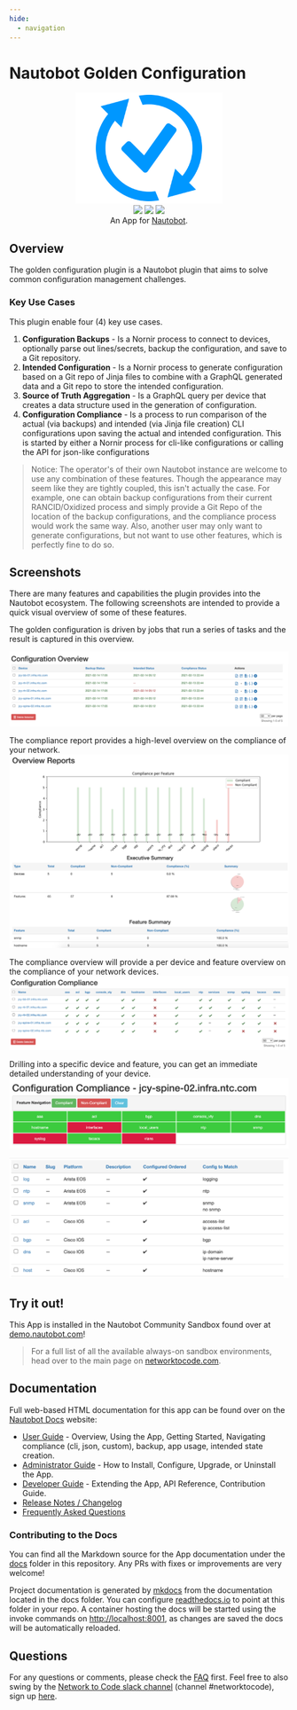 ```yaml
---
hide:
  - navigation
---
```


# Nautobot Golden Configuration

<p align="center">
  <img src="images/icon-NautobotGoldenConfig.png" height="200px">
  <br>
  <a href="https://github.com/nautobot/nautobot-plugin-golden-config/actions"><img src="https://github.com/nautobot/nautobot-plugin-golden-config/actions/workflows/ci.yml/badge.svg?branch=main"></a>
  <a href="https://pypi.org/project/nautobot-golden-config/"><img src="https://img.shields.io/pypi/v/nautobot-golden-config"></a>
  <a href="https://pypi.org/project/nautobot-golden-config/"><img src="https://img.shields.io/pypi/dm/nautobot-golden-config"></a>
  <br>
  An App for <a href="https://github.com/nautobot/nautobot">Nautobot</a>.
</p>

## Overview

The golden configuration plugin is a Nautobot plugin that aims to solve common configuration management challenges.

### Key Use Cases

This plugin enable four (4) key use cases.

1. **Configuration Backups** - Is a Nornir process to connect to devices, optionally parse out lines/secrets, backup the configuration, and save to a Git repository.
2. **Intended Configuration** - Is a Nornir process to generate configuration based on a Git repo of Jinja files to combine with a GraphQL generated data and a Git repo to store the intended configuration.
3. **Source of Truth Aggregation** - Is a GraphQL query per device that creates a data structure used in the generation of configuration.
4. **Configuration Compliance** - Is a process to run comparison of the actual (via backups) and intended (via Jinja file creation) CLI configurations upon saving the actual and intended configuration. This is started by either a Nornir process for cli-like configurations or calling the API for json-like configurations

>Notice: The operator's of their own Nautobot instance are welcome to use any combination of these features. Though the appearance may seem like they are tightly
coupled, this isn't actually the case. For example, one can obtain backup configurations from their current RANCID/Oxidized process and simply provide a Git Repo
of the location of the backup configurations, and the compliance process would work the same way. Also, another user may only want to generate configurations,
but not want to use other features, which is perfectly fine to do so.

## Screenshots

There are many features and capabilities the plugin provides into the Nautobot ecosystem. The following screenshots are intended to provide a quick visual overview of some of these features.

The golden configuration is driven by jobs that run a series of tasks and the result is captured in this overview.

![Overview](images/ss_golden-overview.png)

The compliance report provides a high-level overview on the compliance of your network.
![Compliance Report](images/ss_compliance-report.png)

The compliance overview will provide a per device and feature overview on the compliance of your network devices.
![Compliance Overview](images/ss_compliance-overview.png)

Drilling into a specific device and feature, you can get an immediate detailed understanding of your device.
![Compliance Device](images/ss_compliance-device.png)

![Compliance Rule](images/ss_compliance-rule.png)

## Try it out!

This App is installed in the Nautobot Community Sandbox found over at [demo.nautobot.com](https://demo.nautobot.com/)!

> For a full list of all the available always-on sandbox environments, head over to the main page on [networktocode.com](https://www.networktocode.com/nautobot/sandbox-environments/).

## Documentation

Full web-based HTML documentation for this app can be found over on the [Nautobot Docs](https://github.com/nautobot/nautobot-plugin-golden-config) website:

- [User Guide](user/app_overview.md) - Overview, Using the App, Getting Started, Navigating compliance (cli, json, custom), backup, app usage, intended state creation.
- [Administrator Guide](admin/admin_install/) - How to Install, Configure, Upgrade, or Uninstall the App.
- [Developer Guide](dev/dev_contributing/) - Extending the App, API Reference, Contribution Guide.
- [Release Notes / Changelog](admin/release_notes/)
- [Frequently Asked Questions](user/app_faq.md)

### Contributing to the Docs

You can find all the Markdown source for the App documentation under the [docs](docs/) folder in this repository. Any PRs with fixes or improvements are very welcome!

Project documentation is generated by [mkdocs](https://www.mkdocs.org/) from the documentation located in the docs folder. You can configure [readthedocs.io](https://readthedocs.io/) to point at this folder in your repo. A container hosting the docs will be started using the invoke commands on [http://localhost:8001](http://localhost:8001), as changes are saved the docs will be automatically reloaded.

## Questions

For any questions or comments, please check the [FAQ](user/app_faq.md) first. Feel free to also swing by the [Network to Code slack channel](https://networktocode.slack.com/) (channel #networktocode), sign up [here](http://slack.networktocode.com/).
